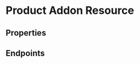 # Product Addon Resource

## Properties

<ResourceProperties :resource="'product_addon'" :lang="'en'"/>

## Endpoints

[//]: <> (GET ENDPOINT)
<ResourceEndpoint :resource="'product_addon'" :endpoint="'get'" :lang="'en'">

<template v-slot:responseJSON>

<<< @/docs/fixtures/api/product_addon/response/json/get_id.json

</template>

<template v-slot:responseXML>

<<< @/docs/fixtures/api/product_addon/response/xml/get_id.xml

</template>

</ResourceEndpoint>

[//]: <> (GETCOLLECTION ENDPOINT)
<ResourceEndpoint :resource="'product_addon'" :endpoint="'getCollection'" :lang="'en'">

<template v-slot:responseJSON>

<<< @/docs/fixtures/api/product_addon/response/json/get_page.json

</template>

<template v-slot:responseXML>

<<< @/docs/fixtures/api/product_addon/response/xml/get_page.xml

</template>

</ResourceEndpoint>

[//]: <> (POST ENDPOINT)
<ResourceEndpoint :resource="'product_addon'" :endpoint="'post'" :lang="'en'">

<template v-slot:request>

<<< @/docs/fixtures/api/product_addon/request/post.json

</template>

<template v-slot:responseJSON>

<<< @/docs/fixtures/api/product_addon/response/json/get_id.json

</template>

<template v-slot:responseXML>

<<< @/docs/fixtures/api/product_addon/response/xml/get_id.xml

</template>

</ResourceEndpoint>

[//]: <> (PUT ENDPOINT)
<ResourceEndpoint :resource="'product_addon'" :endpoint="'put'" :lang="'en'">

<template v-slot:request>

<<< @/docs/fixtures/api/product_addon/request/put.json

</template>

<template v-slot:responseJSON>

<<< @/docs/fixtures/api/product_addon/response/json/get_id.json

</template>

<template v-slot:responseXML>

<<< @/docs/fixtures/api/product_addon/response/xml/get_id.xml

</template>

</ResourceEndpoint>

[//]: <> (DELETE ENDPOINT)
<ResourceEndpoint :resource="'product_addon'" :endpoint="'delete'" :lang="'en'"/>
